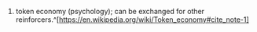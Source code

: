 1. token economy (psychology); can be exchanged for other reinforcers.^[https://en.wikipedia.org/wiki/Token_economy#cite_note-1]